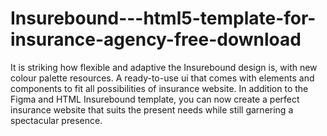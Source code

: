 # Insurebound---html5-template-for-insurance-agency-free-download
It is striking how flexible and adaptive the Insurebound design is, with new colour palette resources. A ready-to-use ui that comes with elements and components to fit all possibilities of insurance website. In addition to the Figma and HTML Insurebound template, you can now create a perfect insurance website that suits the present needs while still garnering a spectacular presence.
